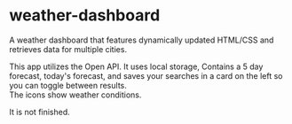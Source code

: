 # weather-dashboard
A weather dashboard that features dynamically updated HTML/CSS and retrieves data for multiple cities.

This app utilizes the Open API.
It uses local storage, 
Contains a 5 day forecast, today's forecast, and saves your searches in a card on the left so you can toggle between results.  
The icons show weather conditions.

It is not finished.
